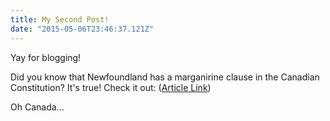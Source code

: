 ```yaml
---
title: My Second Post!
date: "2015-05-06T23:46:37.121Z"
---
```


Yay for blogging!

Did you know that Newfoundland has a marganirine clause in the Canadian Constitution? It's true! Check it out:
([Article Link](https://www.nationalreview.com/corner/we-all-live-yellow-margarine-mark-steyn/))

Oh Canada...
